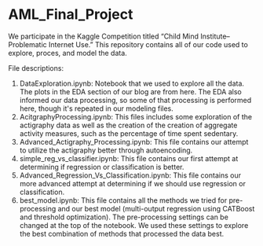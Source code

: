 # AML_Final_Project
We participate in the Kaggle Competition titled “Child Mind Institute–Problematic Internet Use.” This repository contains all of our code used to explore, proces, and model the data.

File descriptions:

1. DataExploration.ipynb: Notebook that we used to explore all the data. The plots in the EDA section of our blog are from here. The EDA also informed our data processing, so some of that processing is performed here, though it's repeated in our modeling files.
2. AcitgraphyProcessing.ipynb: This files includes some exploration of the actigraphy data as well as the creation of the creation of aggregate activity measures, such as the percentage of time spent sedentary.
3. Advanced_Actigraphy_Processing.ipynb: This file contains our attempt to utilize the actigraphy better through autoencoding.
4. simple_reg_vs_classifier.ipynb: This file contains our first attempt at determining if regression or classification is better.
5. Advanced_Regression_Vs_Classification.ipynb: This file contains our more advanced attempt at determining if we should use regression or classification.
6. best_model.ipynb: This file contains all the methods we tried for pre-processing and our best model (multi-output regression using CATBoost and threshold optimization). The pre-processing settings can be changed at the top of the notebook. We used these settings to explore the best combination of methods that processed the data best.
